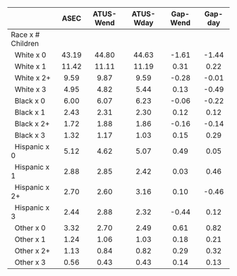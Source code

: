 
|                      |         ASEC |    ATUS-Wend |    ATUS-Wday |     Gap-Wend |      Gap-day |
| -------------------- | :----------: | :----------: | :----------: | :----------: | :----------: |
| Race x # Children    |              |              |              |              |              |
| &nbsp;&nbsp;White x 0 |        43.19 |        44.80 |        44.63 |        -1.61 |        -1.44 |
| &nbsp;&nbsp;White x 1 |        11.42 |        11.11 |        11.19 |         0.31 |         0.22 |
| &nbsp;&nbsp;White x 2+ |         9.59 |         9.87 |         9.59 |        -0.28 |        -0.01 |
| &nbsp;&nbsp;White x 3 |         4.95 |         4.82 |         5.44 |         0.13 |        -0.49 |
| &nbsp;&nbsp;Black x 0 |         6.00 |         6.07 |         6.23 |        -0.06 |        -0.22 |
| &nbsp;&nbsp;Black x 1 |         2.43 |         2.31 |         2.30 |         0.12 |         0.12 |
| &nbsp;&nbsp;Black x 2+ |         1.72 |         1.88 |         1.86 |        -0.16 |        -0.14 |
| &nbsp;&nbsp;Black x 3 |         1.32 |         1.17 |         1.03 |         0.15 |         0.29 |
| &nbsp;&nbsp;Hispanic x 0 |         5.12 |         4.62 |         5.07 |         0.49 |         0.05 |
| &nbsp;&nbsp;Hispanic x 1 |         2.88 |         2.85 |         2.42 |         0.03 |         0.46 |
| &nbsp;&nbsp;Hispanic x 2+ |         2.70 |         2.60 |         3.16 |         0.10 |        -0.46 |
| &nbsp;&nbsp;Hispanic x 3 |         2.44 |         2.88 |         2.32 |        -0.44 |         0.12 |
| &nbsp;&nbsp;Other x 0 |         3.32 |         2.70 |         2.49 |         0.61 |         0.82 |
| &nbsp;&nbsp;Other x 1 |         1.24 |         1.06 |         1.03 |         0.18 |         0.21 |
| &nbsp;&nbsp;Other x 2+ |         1.13 |         0.84 |         0.82 |         0.29 |         0.32 |
| &nbsp;&nbsp;Other x 3 |         0.56 |         0.43 |         0.43 |         0.14 |         0.13 |

